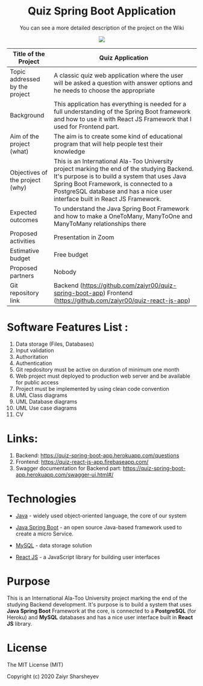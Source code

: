 <h1 align="center"> Quiz Spring Boot Application </h1>
<p align="center">You can see a more detailed description of the project on the Wiki</p>
<p align="center">
  <img src="https://user-images.githubusercontent.com/44166990/56513684-0dd1f580-6555-11e9-8ac0-6466ed3238c2.png">
</p>








Title of the Project | Quiz Application
-- | --
Topic addressed by the project | A classic quiz web application where the user will be asked a question with answer options and he needs to choose the appropriate
Background | This application has everything is needed for a full understanding of the Spring Boot framework and how to use it with React JS Framework that I used for Frontend part.
Aim of the project (what) | The aim is to create some kind of educational program that will help people test their knowledge
Objectives of the project (why) | This is an International Ala-Too University project marking the end of the studying Backend. It's purpose is to build a system that uses Java Spring Boot Framework, is connected to a PostgreSQL database and has a nice user interface built in React JS Framework.
Expected outcomes | To understand the Java Spring Boot Framework and how to make a OneToMany, ManyToOne and ManyToMany relationships there
Proposed activities | Presentation in Zoom
Estimative budget | Free budget
Proposed partners | Nobody
Git repository link | Backend (https://github.com/zaiyr00/quiz-spring-boot-app) Frontend (https://github.com/zaiyr00/quiz-react-js-app)

# Software Features List  :
1.	Data storage (Files, Databases)
2.	Input validation
3.	Authoritation
4.	Authentication
5.	Git repdository must be active on duration of minimum one month
6.	Web project must deployed to production web server and be available for public access
7.	Project must be implemented by using clean code convention
8.	UML Class diagrams
9.	UML Database diagrams
10.	UML Use case diagrams
11.	CV

# Links:
1) Backend: https://quiz-spring-boot-app.herokuapp.com/questions
1) Frontend: https://quiz-react-js-app.firebaseapp.com/
3) Swagger documentation for Backend part: https://quiz-spring-boot-app.herokuapp.com/swagger-ui.html#/

# Technologies

* [Java](https://go.java/) - widely used object-oriented language, the core of our system

* [Java Spring Boot](https://spring.io/) - an open source Java-based framework used to create a micro Service.

* [MySQL](https://www.mysql.com/) - data storage solution

* [React JS](https://reactjs.org/) - a JavaScript library for building user interfaces  

# Purpose

This is an International Ala-Too University project marking the end of the studying Backend development. It's purpose is to build a system that uses **Java Spring Boot** Framework at the core, is connected to a **PostgreSQL** (for Heroku) and **MySQL** databases and has a nice user interface built in **React JS** library.

# License
The MIT License (MIT)

Copyright (c) 2020 Zaiyr Sharsheyev
